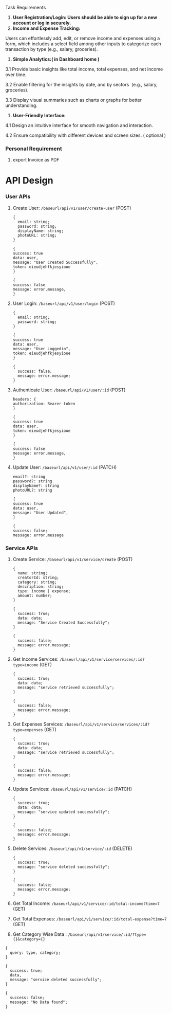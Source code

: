 Task Requirements

1. **User Registration/Login: Users should be able to sign up for a new account or log in securely.**
2. **Income and Expense Tracking:**

Users can effortlessly add, edit, or remove income and expenses using a form, which includes a select field among other inputs to categorize each transaction by type (e.g., salary, groceries).

1. **Simple Analytics:( in Dashboard home )**

3.1 Provide basic insights like total income, total expenses, and net income over time.

3.2 Enable filtering for the insights by date, and by sectors  (e.g., salary, groceries).

3.3 Display visual summaries such as charts or graphs for better understanding.

1. **User-Friendly Interface:**

4.1 Design an intuitive interface for smooth navigation and interaction.

4.2 Ensure compatibility with different devices and screen sizes. ( optional )

### Personal Requirement

1. export Invoice as PDF

# API Design

### User APIs

1. Create User: `/baseurl/api/v1/user/create-user` (POST)

   ```tsx
   {
     email: string;
     password: string;
     displayName: string;
     photoURL: string;
   }
   ```

   ```tsx
   {
   success: true
   data: user,
   message: "User Created Successfully",
   token: eieudjehfkjesyioue
   }
   ```

   ```tsx
   {
   success: false
   message: error.message,
   }
   ```

2. User Login: `/baseurl/api/v1/user/login` (POST)

   ```tsx
   {
     email: string;
     password: string;
   }
   ```

   ```tsx
   {
   success: true
   data: user,
   message: "User Loggedin",
   token: eieudjehfkjesyioue
   }
   ```

   ```tsx
   {
     success: false;
     message: error.message;
   }
   ```

3. Authenticate User: `/baseurl/api/v1/user/:id` (POST)

   ```tsx
   headers: {
   authorization: Bearer token
   }
   ```

   ```tsx
   {
   success: true
   data: user,
   token: eieudjehfkjesyioue
   }
   ```

   ```tsx
   {
   success: false
   message: error.message,
   }
   ```

4. Update User: `/baseurl/api/v1/user/:id` (PATCH)

   ```tsx
   email?: string
   password?: string
   displayName?: string
   photoURL?: string
   ```

   ```tsx
   {
   success: true
   data: user,
   message: "User Updated",
   }
   ```

   ```tsx
   {
   success: false;
   message: error.message
   ```

### Service APIs

1. Create Service: `/baseurl/api/v1/service/create` (POST)

   ```tsx
   {
     name: string;
     creatorId: string;
     category: string;
     description: string;
     type: income | expense;
     amount: number;
   }
   ```

   ```tsx
   {
     success: true;
     data: data;
     message: "Service Created Successfully";
   }
   ```

   ```tsx
   {
     success: false;
     message: error.message;
   }
   ```

2. Get Income Services: `/baseurl/api/v1/service/services/:id?type=income` (GET)

   ```tsx
   {
     success: true;
     data: data;
     message: "service retrieved successfully";
   }
   ```

   ```tsx
   {
     success: false;
     message: error.message;
   }
   ```

3. Get Expenses Services: `/baseurl/api/v1/service/services/:id?type=expenses` (GET)

   ```tsx
   {
     success: true;
     data: data;
     message: "service retrieved successfully";
   }
   ```

   ```tsx
   {
     success: false;
     message: error.message;
   }
   ```

4. Update Services: `/baseurl/api/v1/service/:id` (PATCH)

   ```tsx
   {
     success: true;
     data: data;
     message: "service updated successfully";
   }
   ```

   ```tsx
   {
     success: false;
     message: error.message;
   }
   ```

5. Delete Services: `/baseurl/api/v1/service/:id` (DELETE)

   ```tsx
   {
     success: true;
     message: "service deleted successfully";
   }
   ```

   ```tsx
   {
     success: false;
     message: error.message;
   }
   ```

6. Get Total Income: `/baseurl/api/v1/service/:id/total-income?time=7` (GET)
7. Get Total Expenses: `/baseurl/api/v1/service/:id/total-expense?time=7` (GET)
8. Get Category Wise Data : `/baseurl/api/v1/service/:id/?type={}&category={}`

```tsx
{
  query: type, category;
}
```

```tsx
{
  success: true;
  data,
  message: "service deleted successfully";
}
```

```tsx
{
  success: false;
  message: "No Data found";
}
```
